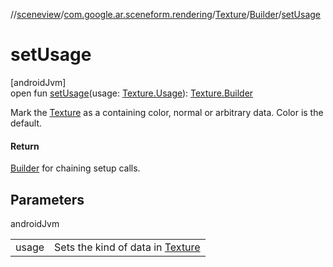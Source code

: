 //[sceneview](../../../../index.md)/[com.google.ar.sceneform.rendering](../../index.md)/[Texture](../index.md)/[Builder](index.md)/[setUsage](set-usage.md)

# setUsage

[androidJvm]\
open fun [setUsage](set-usage.md)(usage: [Texture.Usage](../-usage/index.md)): [Texture.Builder](index.md)

Mark the [Texture](../index.md) as a containing color, normal or arbitrary data. Color is the default.

#### Return

[Builder](index.md) for chaining setup calls.

## Parameters

androidJvm

| | |
|---|---|
| usage | Sets the kind of data in [Texture](../index.md) |
